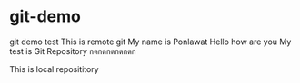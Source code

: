 # git-demo
git demo test
This is remote git 
My name is Ponlawat 
Hello how are you
My test is Git Repository
กดกดกดกดกดก

 This is local reposititory
